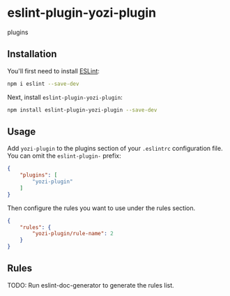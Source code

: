 # eslint-plugin-yozi-plugin

plugins

## Installation

You'll first need to install [ESLint](https://eslint.org/):

```sh
npm i eslint --save-dev
```

Next, install `eslint-plugin-yozi-plugin`:

```sh
npm install eslint-plugin-yozi-plugin --save-dev
```

## Usage

Add `yozi-plugin` to the plugins section of your `.eslintrc` configuration file. You can omit the `eslint-plugin-` prefix:

```json
{
    "plugins": [
        "yozi-plugin"
    ]
}
```


Then configure the rules you want to use under the rules section.

```json
{
    "rules": {
        "yozi-plugin/rule-name": 2
    }
}
```

## Rules

<!-- begin auto-generated rules list -->
TODO: Run eslint-doc-generator to generate the rules list.
<!-- end auto-generated rules list -->


